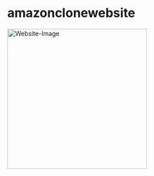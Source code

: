 # amazonclonewebsite
<img width="317" alt="Website-Image" src="https://github.com/SwasticaKG/amazonclonewebsite/assets/126229701/5287b30d-d00b-4773-9cbb-94dcc4ba0f49">
